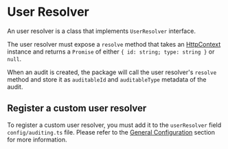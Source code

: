# User Resolver

An user resolver is a class that implements `UserResolver` interface.

The user resolver must expose a `resolve` method that takes an [HttpContext](https://docs.adonisjs.com/guides/http-context) instance and returns a `Promise` of either `{ id: string; type: string }` or `null`.

When an audit is created, the package will call the user resolver's `resolve` method and store it as `auditableId` and `auditableType` metadata of the audit.

## Register a custom user resolver
To register a custom user resolver, you must add it to the `userResolver` field `config/auditing.ts` file.
Please refer to the [General Configuration](/guide/general-configuration.html#user-resolver) section for more information.

